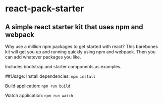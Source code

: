 react-pack-starter
==================
A simple react starter kit that uses npm and webpack
-------------------

Why use a million npm packages to get started with react? This barebones kit will get you up and running quickly using npm and webpack. Then you can add whatever packages you like.

Includes bootstrap and starter components as examples.

##Usage:
Install dependencies: `npm install`

Build application: `npm run build`

Watch application: `npm run watch`